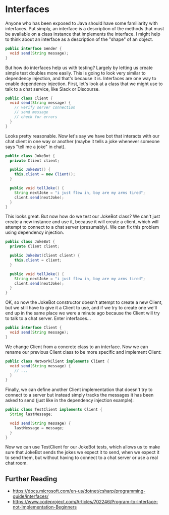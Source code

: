 # Interfaces

Anyone who has been exposed to Java should have some familiarity with
interfaces. Put simply, an interface is a description of the methods that must
be available on a class instance that implements the interface. I might help to
think about an interface as a description of the "shape" of an object.

```java
public interface Sender {
  void send(String message);
}
```

But how do interfaces help us with testing? Largely by letting us create simple
test doubles more easily. This is going to look very similar to dependency
injection, and that's because it is. Interfaces are one way to enable dependency
injection. First, let's look at a class that we might use to talk to a chat
service, like Slack or Discourse.

```java
public class Client {
  void send(String message) {
    // verify server connection
    // send message
    // check for errors
  }
}
```

Looks pretty reasonable. Now let's say we have bot that interacts with our chat
client in one way or another (maybe it tells a joke whenever someone says "tell
me a joke" in chat).

```java
public class JokeBot {
  private Client client;

  public JokeBot() {
    this.client = new Client();
  }

  public void tellJoke() {
    String nextJoke = "i just flew in, boy are my arms tired";
    client.send(nextJoke);
  }
}
```

This looks great. But now how do we test our JokeBot class? We can't just create
a new instance and use it, because it will create a client, which will attempt
to connect to a chat server (presumably). We can fix this problem using
dependency injection.

```java
public class JokeBot {
  private Client client;

  public JokeBot(Client client) {
    this.client = client;
  }

  public void tellJoke() {
    String nextJoke = "i just flew in, boy are my arms tired";
    client.send(nextJoke);
  }
}
```

OK, so now the JokeBot constructor doesn't attempt to create a new Client, but
we still have to give it a Client to use, and if we try to create one we'll end
up in the same place we were a minute ago because the Client will try to talk to
a chat server. Enter interfaces...

```java
public interface Client {
  void send(String message);
}
```

We change Client from a concrete class to an interface. Now we can rename our
previous Client class to be more specific and implement Client:

```java
public class NetworkClient implements Client {
  void send(String message) {
    // ...
  }
}
```

Finally, we can define another Client implementation that doesn't try to connect
to a server but instead simply tracks the messages it has been asked to send
(just like in the dependency injection example):

```java
public class TestClient implements Client {
  String lastMessage;

  void send(String message) {
    lastMessage = message;
  }
}
```

Now we can use TestClient for our JokeBot tests, which allows us to make sure
that JokeBot sends the jokes we expect it to send, when we expect it to send
them, but without having to connect to a chat server or use a real chat room.

## Further Reading

  * <https://docs.microsoft.com/en-us/dotnet/csharp/programming-guide/interfaces/>
  * <https://www.codeproject.com/Articles/702246/Program-to-Interface-not-Implementation-Beginners>

